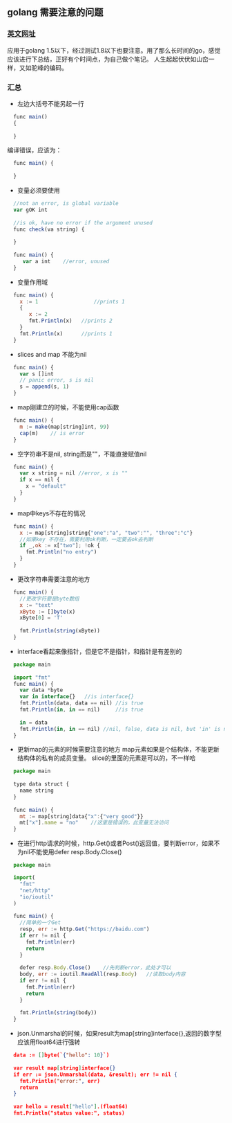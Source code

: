 ## golang 需要注意的问题
### [英文网址](http://devs.cloudimmunity.com/gotchas-and-common-mistakes-in-go-golang/index.html#mline_lit_comma)

应用于golang 1.5以下，经过测试1.8以下也要注意。用了那么长时间的go，感觉应该进行下总结，正好有个时间点，为自己做个笔记。
人生起起伏伏如山峦一样，又如驼峰的编码。
### 汇总
+ 左边大括号不能另起一行

```js
  func main()
  {
  
  }
```
编译错误，应该为：

```js
  func main() {
  
  }
```

+ 变量必须要使用

```js
  //not an error, is global variable
  var gOK int 
   
  //is ok, have no error if the argument unused 
  func check(va string) {
      
  }
   
  func main() {
   	 var a int    //error, unused
  }
```

+ 变量作用域

```js
  func main() {
    x := 1					//prints 1
    {
       x := 2
       fmt.Println(x)   //prints 2
    }
    fmt.Println(x)      //prints 1
  }
```

+ slices and map 不能为nil

```js
  func main() {
    var s []int
    // panic error, s is nil
    s = append(s, 1)
  }
```

+ map刚建立的时候，不能使用cap函数

```js
  func main() {
    m := make(map[string]int, 99)
    cap(m)    // is error
  }
```
+ 空字符串不是nil, string而是""，不能直接赋值nil

```js
  func main() {
    var x string = nil //error, x is ""
    if x == nil {
      x = "default"
    }
  }
```
+ map中keys不存在的情况

```js
  func main() {
    x := map[string]string{"one":"a", "two":"", "three":"c"}
    //如果key 不存在，需要利用ok判断，一定要去ok去判断
    if _,ok := x["two"]; !ok {
      fmt.Println("no entry")
    }
  }
```

+ 更改字符串需要注意的地方

```js
  func main() {
    //更改字符要是byte数组
    x := "text"
    xByte := []byte(x)
    xByte[0] = 'T'
    
    fmt.Println(string(xByte))
  }
```
+ interface看起来像指针，但是它不是指针，和指针是有差别的

```js
  package main
	
  import "fmt"
  func main() {
    var data *byte
    var in interface{}   //is interface{}
    fmt.Println(data, data == nil) //is true
    fmt.Println(in, in == nil)     //is true
    
    in = data
    fmt.Println(in, in == nil) //nil, false, data is nil, but 'in' is not nil ,大部分人对这里很奇怪，但是事实就是这样，打印出nil是因为fmt.Println的实现检测到指针指向是nil，但是in本身并不是nil
  }
```

+ 更新map的元素的时候需要注意的地方
map元素如果是个结构体，不能更新结构体的私有的成员变量。
slice的里面的元素是可以的，不一样哈

```js
  package main
	
  type data struct {
    name string
  }
	
  func main() {
    mt := map[string]data{"x":{"very good"}}
    mt["x"].name = "no"    //这里是错误的，此变量无法访问
  }
```

+ 在进行http请求的时候，http.Get()或者Post()返回值，要判断error，如果不为nil不能使用defer resp.Body.Close()

```js
  package main

  import(
    "fmt"
    "net/http"
    "io/ioutil"
  )
  
  func main() {
    //简单的一个Get
    resp, err := http.Get("https://baidu.com")
    if err != nil {
      fmt.Println(err)
      return
    }
  	 
    defer resp.Body.Close()    //先判断error，此处才可以
    body, err := ioutil.ReadAll(resp.Body)   //读取body内容
    if err != nil {
      fmt.Println(err)
      return
    }
  	 
    fmt.Println(string(body))
  }
```
+ json.Unmarshal的时候，如果result为map[string]interface{},返回的数字型应该用float64进行强转

```json
  data := []byte(`{"hello": 10}`)
  
  var result map[string]interface{}
  if err := json.Unmarshal(data, &result); err != nil {
    fmt.Println("error:", err)
    return
  }
  
  var hello = result["hello"].(float64)
  fmt.Println("status value:", status)
```
